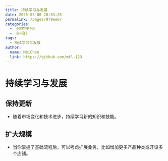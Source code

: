 ```yaml
---
title: 持续学习与发展
date: 2025-05-06 20:53:25
permalink: /pages/979ee6/
categories:
  - 《架构平台》
  - 《抖音》
tags:
  - 持续学习与发展
author: 
  name: MeiChen
  link: https://github.com/mtl-123
---
```

# 持续学习与发展

## 保持更新

- 随着市场变化和技术进步，持续学习新的知识和技能。

## 扩大规模

- 当你掌握了基础流程后，可以考虑扩展业务，比如增加更多产品种类或开设多个店铺。
